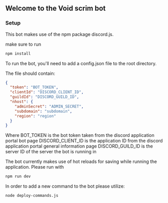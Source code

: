 ## Welcome to the Void scrim bot

### Setup
This bot makes use of the npm package discord.js.

make sure to run
```sh
npm install
```

To run the bot, you'll need to add a config.json file to the root directory.

The file should contain:
```json
{
  "token": "BOT_TOKEN",
  "clientId": "DISCORD_CLIENT_ID",
  "guildId": "DISCORD_GUILD_ID",
  "nhost": {
    "adminSecret": "ADMIN_SECRET",
    "subdomain": "subdomain",
    "region": "region"
  }
}
```
Where BOT_TOKEN is the bot token taken from the discord application portal bot page
DISCORD_CLIENT_ID is the application ID from the discord application portal general information page
DISCORD_GUILD_ID is the server ID of the server the bot is running in


The bot currently makes use of hot reloads for saving while running the application. Please run with
```sh
npm run dev
```
In order to add a new command to the bot please utilize:
```sh
node deploy-commands.js
```
